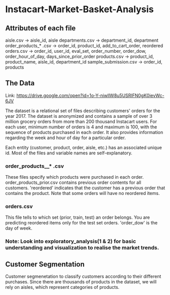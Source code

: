 # Instacart-Market-Basket-Analysis

## Attributes of each file
aisle.csv -> aisle_id, aisle
departments.csv -> department_id, department
order_products_* .csv -> order_id, product_id, add_to_cart_order, reordered 
orders.csv -> order_id, user_id, eval_set, order_number, order_dow, order_hour_of_day, days_since_prior_order
products.csv -> product_id, product_name, aisle_id, department_id
sample_submission.csv -> order_id, products


## The Data
Link: https://drive.google.com/open?id=1o-Y-niwllW8u5USRlFN0gK0ievWc-6JV

The dataset is a relational set of files describing customers' orders for the year 2017. The dataset is anonymized and contains a sample of over 3 million grocery orders from more than 200 thousand Instacart users. For each user, minimum number of orders is 4 and maximum is 100, with the sequence of products purchased in each order. It also provides information regarding the week and hour of day for a particular order.

Each entity (customer, product, order, aisle, etc.) has an associated unique id. Most of the files and variable names are self-explanatory.

### order_products__* .csv
These files specify which products were purchased in each order. order_products_prior.csv contains previous order contents for all customers. 'reordered' indicates that the customer has a previous order that contains the product. Note that some orders will have no reordered items.

### orders.csv
This file tells to which set (prior, train, test) an order belongs. You are predicting reordered items only for the test set orders. 'order_dow' is the day of week.

### Note: Look into exploratory_analysis(1 & 2) for basic understanding and visualization to realise the market trends.

## Customer Segmentation
Customer segmenetation to classify customers according to their different purchases. Since there are thousands of products in the dataset, we will rely on aisles, which represent categories of products. 
